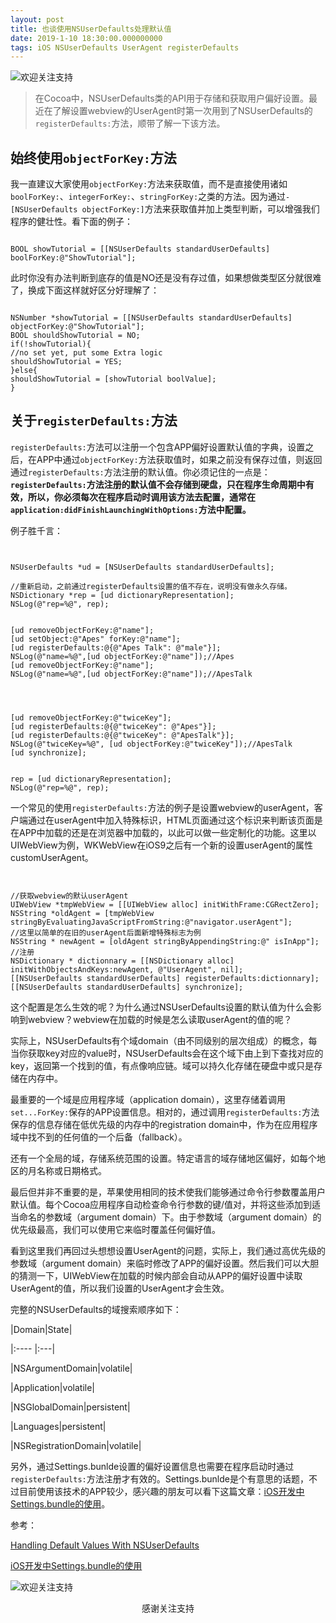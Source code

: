 ```yaml
---
layout: post
title: 也谈使用NSUserDefaults处理默认值
date: 2019-1-10 18:30:00.000000000
tags: iOS NSUserDefaults UserAgent registerDefaults
---
```



![欢迎关注支持](https://apestalk.github.io/assets/BlogImages/buildings-clouds-dusk.jpg)


> 在Cocoa中，NSUserDefaults类的API用于存储和获取用户偏好设置。最近在了解设置webview的UserAgent时第一次用到了NSUserDefaults的``registerDefaults:``方法，顺带了解一下该方法。



## 始终使用``objectForKey:``方法



我一直建议大家使用``objectForKey:``方法来获取值，而不是直接使用诸如``boolForKey:``、``integerForKey:``、``stringForKey:``之类的方法。因为通过``-[NSUserDefaults objectForKey:]``方法来获取值并加上类型判断，可以增强我们程序的健壮性。看下面的例子：



```

BOOL showTutorial = [[NSUserDefaults standardUserDefaults] boolForKey:@"ShowTutorial"];
```



此时你没有办法判断到底存的值是NO还是没有存过值，如果想做类型区分就很难了，换成下面这样就好区分好理解了：



```

NSNumber *showTutorial = [[NSUserDefaults standardUserDefaults] objectForKey:@"ShowTutorial"];
BOOL shouldShowTutorial = NO;
if(!showTutorial){
//no set yet, put some Extra logic
shouldShowTutorial = YES;
}else{
shouldShowTutorial = [showTutorial boolValue];
}
```



## 关于``registerDefaults:``方法



``registerDefaults:``方法可以注册一个包含APP偏好设置默认值的字典，设置之后，在APP中通过``objectForKey:``方法获取值时，如果之前没有保存过值，则返回通过``registerDefaults:``方法注册的默认值。你必须记住的一点是：**``registerDefaults:``方法注册的默认值不会存储到硬盘，只在程序生命周期中有效，所以，你必须每次在程序启动时调用该方法去配置，通常在``application:didFinishLaunchingWithOptions:``方法中配置。**  



例子胜千言：



```


NSUserDefaults *ud = [NSUserDefaults standardUserDefaults];

//重新启动，之前通过registerDefaults设置的值不存在，说明没有做永久存储。
NSDictionary *rep = [ud dictionaryRepresentation];
NSLog(@"rep=%@", rep);    


[ud removeObjectForKey:@"name"];
[ud setObject:@"Apes" forKey:@"name"];
[ud registerDefaults:@{@"Apes Talk": @"male"}];
NSLog(@"name=%@",[ud objectForKey:@"name"]);//Apes
[ud removeObjectForKey:@"name"];
NSLog(@"name=%@",[ud objectForKey:@"name"]);//ApesTalk




[ud removeObjectForKey:@"twiceKey"];
[ud registerDefaults:@{@"twiceKey": @"Apes"}];
[ud registerDefaults:@{@"twiceKey": @"ApesTalk"}];
NSLog(@"twiceKey=%@", [ud objectForKey:@"twiceKey"]);//ApesTalk
[ud synchronize];


rep = [ud dictionaryRepresentation];
NSLog(@"rep=%@", rep);
```



一个常见的使用``registerDefaults:``方法的例子是设置webview的userAgent，客户端通过在userAgent中加入特殊标识，HTML页面通过这个标识来判断该页面是在APP中加载的还是在浏览器中加载的，以此可以做一些定制化的功能。这里以UIWebView为例，WKWebView在iOS9之后有一个新的设置userAgent的属性customUserAgent。



```


//获取webview的默认userAgent
UIWebView *tmpWebView = [[UIWebView alloc] initWithFrame:CGRectZero];
NSString *oldAgent = [tmpWebView stringByEvaluatingJavaScriptFromString:@"navigator.userAgent"];
//这里以简单的在旧的userAgent后面新增特殊标志为例
NSString * newAgent = [oldAgent stringByAppendingString:@" isInApp"];
//注册
NSDictionary * dictionnary = [[NSDictionary alloc] initWithObjectsAndKeys:newAgent, @"UserAgent", nil];
[[NSUserDefaults standardUserDefaults] registerDefaults:dictionnary];
[[NSUserDefaults standardUserDefaults] synchronize];
```



这个配置是怎么生效的呢？为什么通过NSUserDefaults设置的默认值为什么会影响到webview？webview在加载的时候是怎么读取userAgent的值的呢？



实际上，NSUserDefaults有个域domain（由不同级别的层次组成）的概念，每当你获取key对应的value时，NSUserDefaults会在这个域下由上到下查找对应的key，返回第一个找到的值，有点像响应链。域可以持久化存储在硬盘中或只是存储在内存中。



最重要的一个域是应用程序域（application domain），这里存储着调用``set...ForKey:``保存的APP设置信息。相对的，通过调用``registerDefaults:``方法保存的信息存储在低优先级的内存中的registration domain中，作为在应用程序域中找不到的任何值的一个后备（fallback）。



还有一个全局的域，存储系统范围的设置。特定语言的域存储地区偏好，如每个地区的月名称或日期格式。



最后但并非不重要的是，苹果使用相同的技术使我们能够通过命令行参数覆盖用户默认值。每个Cocoa应用程序自动检查命令行参数的键/值对，并将这些添加到适当命名的参数域（argument domain）下。由于参数域（argument domain）的优先级最高，我们可以使用它来临时覆盖任何偏好值。



看到这里我们再回过头想想设置UserAgent的问题，实际上，我们通过高优先级的参数域（argument domain）来临时修改了APP的偏好设置。然后我们可以大胆的猜测一下，UIWebView在加载的时候内部会自动从APP的偏好设置中读取UserAgent的值，所以我们设置的UserAgent才会生效。



完整的NSUserDefaults的域搜索顺序如下：



|Domain|State|

|:----    |:---|

|NSArgumentDomain|volatile|

|Application|volatile|

|NSGlobalDomain|persistent|

|Languages|persistent|

|NSRegistrationDomain|volatile|



另外，通过Settings.bunlde设置的偏好设置信息也需要在程序启动时通过``registerDefaults:``方法注册才有效的。Settings.bunlde是个有意思的话题，不过目前使用该技术的APP较少，感兴趣的朋友可以看下这篇文章：[iOS开发中Settings.bundle的使用](https://blog.devzeng.com/blog/ios-settings-bundle.html)。





参考：



[Handling Default Values With NSUserDefaults](https://oleb.net/blog/2014/02/nsuserdefaults-handling-default-values/)

[iOS开发中Settings.bundle的使用](https://blog.devzeng.com/blog/ios-settings-bundle.html)





![欢迎关注支持](https://apestalk.github.io/assets/BlogImages/wx.jpeg)
<center>感谢关注支持</center>
